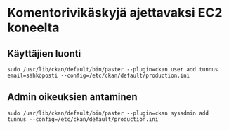 # Komentorivikäskyjä ajettavaksi EC2 koneelta

## Käyttäjien luonti

```   
sudo /usr/lib/ckan/default/bin/paster --plugin=ckan user add tunnus email=sähköposti --config=/etc/ckan/default/production.ini
```


## Admin oikeuksien antaminen

```   
sudo /usr/lib/ckan/default/bin/paster --plugin=ckan sysadmin add tunnus --config=/etc/ckan/default/production.ini
```
